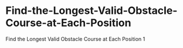 # Find-the-Longest-Valid-Obstacle-Course-at-Each-Position
Find the Longest Valid Obstacle Course at Each Position
1
